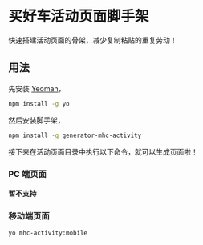 # 买好车活动页面脚手架

快速搭建活动页面的骨架，减少复制粘贴的重复劳动！

## 用法

先安装 [Yeoman](http://yeoman.io)，

```bash
npm install -g yo
```

然后安装脚手架，

```bash
npm install -g generator-mhc-activity
```

接下来在活动页面目录中执行以下命令，就可以生成页面啦！

### PC 端页面

**暂不支持**

### 移动端页面

```bash
yo mhc-activity:mobile
```
